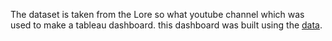 The dataset is taken from the Lore so what youtube channel which was used to make a tableau dashboard.
this dashboard was built using the [data](https://www.youtube.com/redirect?event=video_description&redir_token=QUFFLUhqbWNNemhURzhpYWphU1g3Y3VqaEhLSHkzc2ZnZ3xBQ3Jtc0trZzl3aFpqdlBRcGpBZlZMV3FLRlJqclZGZEcwVHVTOFgzQmwyZ3E3QlZxVmlkQTUzaUk5TG9TMUlRemduLUZiQlNMZ2s0QkQtQUNGdU9DaUw5dHZOWGt4R0xXRF8xekhBcWxHNXpzTm9Ja0VVME90TQ&q=https%3A%2F%2Fdrive.google.com%2Fdrive%2Ffolders%2F1JFJ8_mzXTr_xPbS-4qWqpJsOQCnazrxC%3Fusp%3Dsharing&v=g6cjhUhrhY8).

